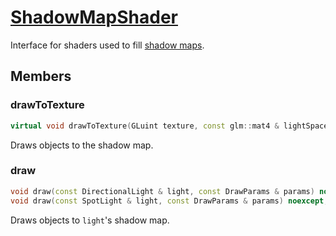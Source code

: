 # [ShadowMapShader](ShadowMapShader.hpp)

Interface for shaders used to fill [shadow maps](../shadowMaps/ShadowMap.md).

## Members

### drawToTexture

```cpp
virtual void drawToTexture(GLuint texture, const glm::mat4 & lightSpaceMatrix, const DrawParams & params) noexcept = 0;
```

Draws objects to the shadow map.

### draw

```cpp
void draw(const DirectionalLight & light, const DrawParams & params) noexcept;
void draw(const SpotLight & light, const DrawParams & params) noexcept;
```

Draws objects to `light`'s shadow map.